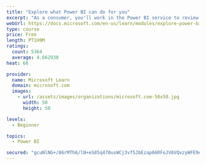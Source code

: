 ```yaml
---
title: "Explore what Power BI can do for you"
excerpt: "As a consumer, you'll work in the Power BI service to review and interact with content that has been shared with you. This module provides the foundational information that you need to work effectively in the Power BI service."
webUrl: https://docs.microsoft.com/en-us/learn/modules/explore-power-bi-service/
type: course
price: Free
length: PT1H9M
ratings:
  count: 5364
  average: 4.662938
heat: 66

provider:
  name: Microsoft Learn
  domain: microsoft.com
  images:
    - url: /assets/images/organizations/microsoft.com-50x50.jpg
      width: 50
      height: 50

levels:
  - Beginner

topics:
  - Power BI

secured: "gcuNlNG+/86rMTh6/lN+eS85q470usWCj3vf5JbEzap66RFoJV6VQvzyWFE9e8WzjQaAb5C+tWRz8V/alsqd+iOoatBaoPMY44RMLsubixNtLW3z6LbQH0ZFEO68IqEvvA2PIXOyl4sBiv5EqjXTF3qvr95ZJgth81CEAs71RU69bxkirpUYWIACgoJSEwxH8MnyacvyOquOqRd7zzHTd+qQ2bMdte7VG5QXvKqwt/Ts/7xa8BLKHhSyWwq80gGM3J1BYfd5O5OL2N54UWxKCJBADdGRmAYHBZcGHmG8srerEnPm3z4x9b3HRH8b8FQgoUrGv9fYQhZTZIENyMny1vrT0HeGSsh5wbzaHL1j7qBluvMrJ+O1HzkFLUOHs+fQvlB/3krsnvzGK154gg1QKw==;4hia1xVr4QHcDscjs8cbkQ=="
---
```


